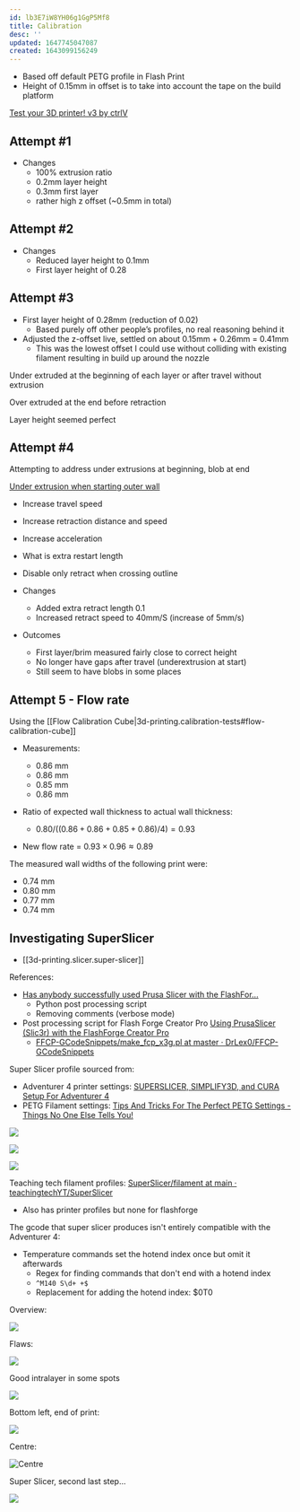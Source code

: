 ```yaml
---
id: lb3E7iW8YH06g1GgP5Mf8
title: Calibration
desc: ''
updated: 1647745047087
created: 1643099156249
---
```


- Based off default PETG profile in Flash Print
- Height of 0.15mm in offset is to take into account the tape on the build platform

[Test your 3D printer! v3 by ctrlV](https://www.thingiverse.com/thing:1363023/files)

## Attempt #1

- Changes
  - 100% extrusion ratio
  - 0.2mm layer height
  - 0.3mm first layer
  - rather high z offset (~0.5mm in total)

## Attempt #2

- Changes
  - Reduced layer height to 0.1mm
  - First layer height of 0.28

## Attempt #3

- First layer height of 0.28mm (reduction of 0.02)
  - Based purely off other people’s profiles, no real reasoning behind it
- Adjusted the z-offset live, settled on about 0.15mm + 0.26mm = 0.41mm
  - This was the lowest offset I could use without colliding with existing filament resulting in build up around the nozzle

Under extruded at the beginning of each layer or after travel without extrusion

Over extruded at the end before retraction

Layer height seemed perfect

## Attempt #4

Attempting to address under extrusions at beginning, blob at end

[Under extrusion when starting outer wall](https://3dprinting.stackexchange.com/a/10710)

- Increase travel speed
- Increase retraction distance and speed
- Increase acceleration
- What is extra restart length
- Disable only retract when crossing outline

- Changes
  - Added extra retract length 0.1
  - Increased retract speed to 40mm/S (increase of 5mm/s)

- Outcomes
  - First layer/brim measured fairly close to correct height
  - No longer have gaps after travel (underextrusion at start)
  - Still seem to have blobs in some places

## Attempt 5 - Flow rate

Using the [[Flow Calibration Cube|3d-printing.calibration-tests#flow-calibration-cube]]

- Measurements:

  - 0.86 mm
  - 0.86 mm
  - 0.85 mm
  - 0.86 mm

- Ratio of expected wall thickness to actual wall thickness:
  - $0.80/((0.86 +0.86 + 0.85 + 0.86)/4) = 0.93$
- New flow rate = $0.93 \times 0.96 \approx 0.89$

The measured wall widths of the following print were:

- 0.74 mm
- 0.80 mm
- 0.77 mm
- 0.74 mm


## Investigating SuperSlicer

- [[3d-printing.slicer.super-slicer]]

References:

- [Has anybody successfully used Prusa Slicer with the FlashFor...](https://forum.prusaprinters.org/forum/prusaslicer/has-anybody-successfully-used-prusa-slicer-with-the-flashforge-adventurer-3/)
  - Python post processing script
  - Removing comments (verbose mode)
- Post processing script for Flash Forge Creator Pro [Using PrusaSlicer (Slic3r) with the FlashForge Creator Pro](https://www.dr-lex.be/software/ffcp-slic3r-profiles.html#using)
  - [FFCP-GCodeSnippets/make_fcp_x3g.pl at master · DrLex0/FFCP-GCodeSnippets](https://github.com/DrLex0/FFCP-GCodeSnippets/blob/master/make_fcp_x3g.pl)

Super Slicer profile sourced from:

- Adventurer 4 printer settings: [SUPERSLICER, SIMPLIFY3D, and CURA Setup For Adventurer 4](https://www.youtube.com/watch?v=QMkjMrHNxME)
- PETG Filament settings: [Tips And Tricks For The Perfect PETG Settings - Things No One Else Tells You!](https://www.youtube.com/watch?v=FTos-G1QXeE)

![](assets/images/2022-03-19-17-50-12.png)

![](/assets/images/2022-03-19-17-50-22.png)

![](/assets/images/2022-03-19-17-50-50.png)


Teaching tech filament profiles: [SuperSlicer/filament at main · teachingtechYT/SuperSlicer](https://github.com/teachingtechYT/SuperSlicer/tree/main/filament)
  - Also has printer profiles but none for flashforge

The gcode that super slicer produces isn't entirely compatible with the Adventurer 4:

- Temperature commands set the hotend index once but omit it afterwards
  - Regex for finding commands that don't end with a hotend index
  - `^M140 S\d+ +$`
  - Replacement for adding the hotend index: $0T0

Overview:

![](assets/images/2022-03-20-12-35-15.png)

Flaws:

![](assets/images/2022-03-20-12-36-12.png)

Good intralayer in some spots

![](assets/images/2022-03-20-12-42-33.png)

Bottom left, end of print:

![](assets/images/2022-03-20-12-42-12.png)

Centre:

![Centre](assets/images/2022-03-20-12-37-01.png)

Super Slicer, second last step...

![](assets/images/2022-03-20-12-40-56.png)

